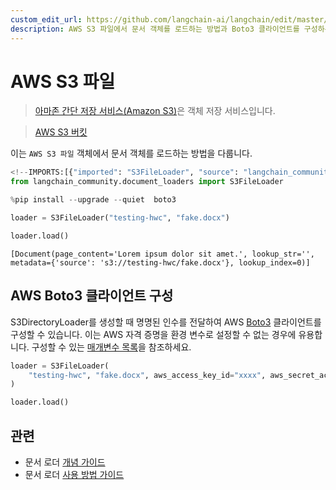 ```yaml
---
custom_edit_url: https://github.com/langchain-ai/langchain/edit/master/docs/docs/integrations/document_loaders/aws_s3_file.ipynb
description: AWS S3 파일에서 문서 객체를 로드하는 방법과 Boto3 클라이언트를 구성하는 방법에 대한 가이드를 제공합니다.
---
```


# AWS S3 파일

> [아마존 간단 저장 서비스(Amazon S3)](https://docs.aws.amazon.com/AmazonS3/latest/userguide/using-folders.html)은 객체 저장 서비스입니다.

> [AWS S3 버킷](https://docs.aws.amazon.com/AmazonS3/latest/userguide/UsingBucket.html)

이는 `AWS S3 파일` 객체에서 문서 객체를 로드하는 방법을 다룹니다.

```python
<!--IMPORTS:[{"imported": "S3FileLoader", "source": "langchain_community.document_loaders", "docs": "https://api.python.langchain.com/en/latest/document_loaders/langchain_community.document_loaders.s3_file.S3FileLoader.html", "title": "AWS S3 File"}]-->
from langchain_community.document_loaders import S3FileLoader
```


```python
%pip install --upgrade --quiet  boto3
```


```python
loader = S3FileLoader("testing-hwc", "fake.docx")
```


```python
loader.load()
```


```output
[Document(page_content='Lorem ipsum dolor sit amet.', lookup_str='', metadata={'source': 's3://testing-hwc/fake.docx'}, lookup_index=0)]
```


## AWS Boto3 클라이언트 구성
S3DirectoryLoader를 생성할 때 명명된 인수를 전달하여 AWS [Boto3](https://boto3.amazonaws.com/v1/documentation/api/latest/index.html) 클라이언트를 구성할 수 있습니다. 
이는 AWS 자격 증명을 환경 변수로 설정할 수 없는 경우에 유용합니다. 
구성할 수 있는 [매개변수 목록](https://boto3.amazonaws.com/v1/documentation/api/latest/reference/core/session.html#boto3.session.Session)을 참조하세요.

```python
loader = S3FileLoader(
    "testing-hwc", "fake.docx", aws_access_key_id="xxxx", aws_secret_access_key="yyyy"
)
```


```python
loader.load()
```


## 관련

- 문서 로더 [개념 가이드](/docs/concepts/#document-loaders)
- 문서 로더 [사용 방법 가이드](/docs/how_to/#document-loaders)
